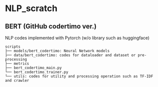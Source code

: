 # NLP_scratch
## BERT (GitHub codertimo ver.)
NLP codes implemented with Pytorch (w/o library such as huggingface)

~~~
scripts
├── models/bert_codertimo: Neural Network models
├── data/bert_codertimo: codes for dataloader and dataset or pre-processing
├── metrics
├── bert_codertimo_main.py
└── bert_codertimo_trainer.py
└── utils: codes for utility and processing operation such as TF-IDF and crawler
~~~